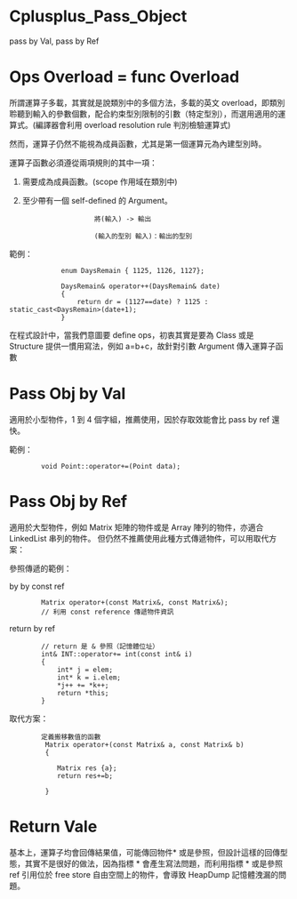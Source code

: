# Cplusplus_Pass_Object
pass by Val, pass by Ref

# Ops Overload = func Overload

所謂運算子多載，其實就是說類別中的多個方法，多載的英文 overload，即類別聆聽到輸入的參數個數，配合約束型別限制的引數（特定型別），而選用適用的運算式。(編譯器會利用 overload resolution rule 判別檢驗運算式)

然而，運算子仍然不能視為成員函數，尤其是第一個運算元為內建型別時。

運算子函數必須遵從兩項規則的其中一項：

1. 需要成為成員函數。(scope 作用域在類別中)

2. 至少帶有一個 self-defined 的 Argument。

                         將(輸入) -> 輸出

                         (輸入的型別 輸入)：輸出的型別
                         
範例：

                 enum DaysRemain { 1125, 1126, 1127};
                 
                 DaysRemain& operator++(DaysRemain& date)
                 {
                     return dr = (1127==date) ? 1125 : static_cast<DaysRemain>(date+1);
                 }



在程式設計中，當我們意圖要 define ops，初衷其實是要為 Class 或是 Structure 提供一慣用寫法，例如 a=b+c，故針對引數 Argument 傳入運算子函數

# Pass Obj by Val

適用於小型物件，1 到 4 個字組，推薦使用，因於存取效能會比 pass by ref 還快。

範例：

            void Point::operator+=(Point data);
                     

# Pass Obj by Ref

適用於大型物件，例如 Matrix 矩陣的物件或是 Array 陣列的物件，亦適合 LinkedList 串列的物件。
但仍然不推薦使用此種方式傳遞物件，可以用取代方案：

參照傳遞的範例：

by by const ref
>>>

            Matrix operator+(const Matrix&, const Matrix&);
            // 利用 const reference 傳遞物件資訊
            
            
return by ref
>>>

            // return 是 & 參照（記憶體位址）
            int& INT::operator+= int(const int& i)
            {
                int* j = elem;
                int* k = i.elem;
                *j++ += *k++;
                return *this;
            }           

取代方案：

            定義搬移數值的函數
             Matrix operator+(const Matrix& a, const Matrix& b)
             {
             
                Matrix res {a};
                return res+=b;
             
             }

# Return Vale 

基本上，運算子均會回傳結果值，可能傳回物件* 或是參照，但設計這樣的回傳型態，其實不是很好的做法，因為指標 * 會產生寫法問題，而利用指標 * 或是參照 ref 引用位於 free store 自由空間上的物件，會導致 HeapDump 記憶體洩漏的問題。

